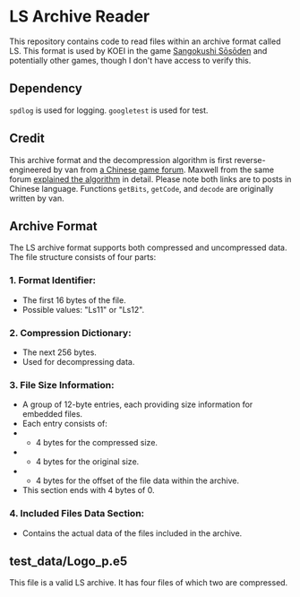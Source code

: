 # LS Archive Reader
This repository contains code to read files within an archive format called LS. This format is used by KOEI in the game [Sangokushi Sōsōden](https://en.wikipedia.org/wiki/Sangokushi_S%C5%8Ds%C5%8Dden) and potentially other games, though I don't have access to verify this.

## Dependency
`spdlog` is used for logging. `googletest` is used for test.

## Credit
This archive format and the decompression algorithm is first reverse-engineered by van from [a Chinese game forum](https://xycq.org.cn/forum/viewthread.php?tid=34612). Maxwell from the same forum [explained the algorithm](https://xycq.org.cn/forum/viewthread.php?tid=35276&extra=&authoruid=0&page=1) in detail. Please note both links are to posts in Chinese language. Functions `getBits`, `getCode`, and `decode` are originally written by van.

## Archive Format
The LS archive format supports both compressed and uncompressed data. The file structure consists of four parts:

### 1. Format Identifier:
* The first 16 bytes of the file.
* Possible values: "Ls11" or "Ls12".

### 2. Compression Dictionary:
* The next 256 bytes.
* Used for decompressing data.

### 3. File Size Information:
* A group of 12-byte entries, each providing size information for embedded files.
* Each entry consists of:
* * 4 bytes for the compressed size.
* * 4 bytes for the original size.
* * 4 bytes for the offset of the file data within the archive.
* This section ends with 4 bytes of 0.

### 4. Included Files Data Section:
* Contains the actual data of the files included in the archive.

## test_data/Logo_p.e5
This file is a valid LS archive. It has four files of which two are compressed.